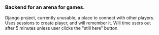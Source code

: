 ### Backend for an arena for games.

Django project, currently unusable, a place to connect with other players. Uses sessions to create player, and will remember it. Will time users out after 5 minutes unless user clicks the "still here" button. 

